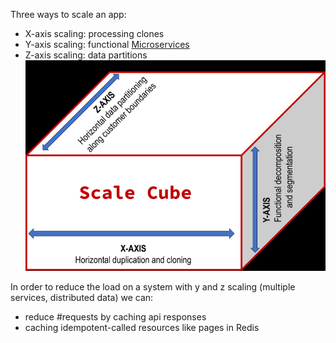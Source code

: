 Three ways to scale an app:
+ X-axis scaling: processing clones
+ Y-axis scaling: functional [Microservices](Microservices.md)
+ Z-axis scaling: data partitions
![500](../../attachments/Pasted%20image%2020241031170753.png)

In order to reduce the load on a system with y and z scaling (multiple services, distributed data) we can:
+ reduce \#requests by caching api responses
+ caching idempotent-called resources like pages in Redis
